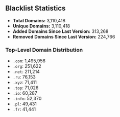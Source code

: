 ## Blacklist Statistics

- **Total Domains:** 3,110,418
- **Unique Domains:** 3,110,418
- **Added Domains Since Last Version:** 313,268
- **Removed Domains Since Last Version:** 224,766

### Top-Level Domain Distribution

-  `.com`: 1,495,956
-  `.org`: 251,622
-  `.net`: 211,214
-  `.ru`: 76,153
-  `.xyz`: 71,411
-  `.top`: 71,026
-  `.io`: 60,287
-  `.info`: 52,370
-  `.pl`: 49,431
-  `.fr`: 41,441
